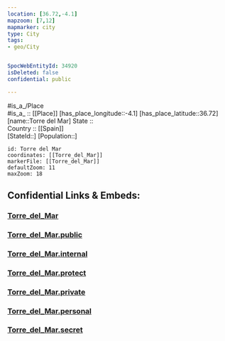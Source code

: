 ```yaml
---
location: [36.72,-4.1] 
mapzoom: [7,12] 
mapmarker: city 
type: City
tags:
- geo/City


SpocWebEntityId: 34920
isDeleted: false
confidential: public

---
```

#is_a_/Place  
#is_a_ :: [[Place]] 
[has_place_longitude::-4.1] 
[has_place_latitude::36.72] 
[name::Torre del Mar] 
State ::  
Country :: [[Spain]]  
[StateId::] 
[Population::] 



```leaflet
id: Torre del Mar
coordinates: [[Torre_del_Mar]] 
markerFile: [[Torre_del_Mar]] 
defaultZoom: 11 
maxZoom: 18
```


## Confidential Links & Embeds: 

### [Torre_del_Mar](/_Standards/Earth/Continent/Europe/Europe~South/Spain/City/Torre_del_Mar.md) 

### [Torre_del_Mar.public](/_public/Earth/Continent/Europe/Europe~South/Spain/City/Torre_del_Mar.public.md) 

### [Torre_del_Mar.internal](/_internal/Earth/Continent/Europe/Europe~South/Spain/City/Torre_del_Mar.internal.md) 

### [Torre_del_Mar.protect](/_protect/Earth/Continent/Europe/Europe~South/Spain/City/Torre_del_Mar.protect.md) 

### [Torre_del_Mar.private](/_private/Earth/Continent/Europe/Europe~South/Spain/City/Torre_del_Mar.private.md) 

### [Torre_del_Mar.personal](/_personal/Earth/Continent/Europe/Europe~South/Spain/City/Torre_del_Mar.personal.md) 

### [Torre_del_Mar.secret](/_secret/Earth/Continent/Europe/Europe~South/Spain/City/Torre_del_Mar.secret.md)

